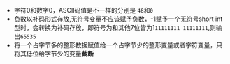 - 字符0和数字0，ASCII码值是不一样的分别是  `48`和`0`
- 负数以补码形式存放,无符号变量不应该赋予负数，-1赋予一个无符号short int型时，会转换为补码存放，即符号为和其他7位皆为1`11111111 11111111`,则输出`65535`
- 将一个占字节多的整形数据赋值给一个占字节少的整形变量或者字符变量，只将其低位给字节少的变量**截断**